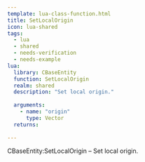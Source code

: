 ```yaml
---
template: lua-class-function.html
title: SetLocalOrigin
icon: lua-shared
tags:
  - lua
  - shared
  - needs-verification
  - needs-example
lua:
  library: CBaseEntity
  function: SetLocalOrigin
  realm: shared
  description: "Set local origin."
  
  arguments:
    - name: "origin"
      type: Vector
  returns:
    
---
```


<div class="lua__search__keywords">
CBaseEntity:SetLocalOrigin &#x2013; Set local origin.
</div>

